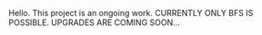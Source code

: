 Hello.
This project is an ongoing work.
CURRENTLY ONLY BFS IS POSSIBLE. 
UPGRADES ARE COMING SOON...
